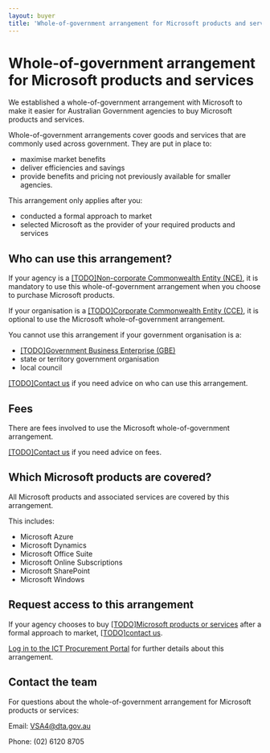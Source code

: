 ```yaml
---
layout: buyer
title: 'Whole-of-government arrangement for Microsoft products and services'
---
```


# Whole-of-government arrangement for Microsoft products and services

We established a whole-of-government arrangement with Microsoft to make it easier for Australian Government agencies to buy Microsoft products and services.

Whole-of-government arrangements cover goods and services that are commonly used across government. They are put in place to:

- maximise market benefits
- deliver efficiencies and savings
- provide benefits and pricing not previously available for smaller agencies.

This arrangement only applies after you:

- conducted a formal approach to market
- selected Microsoft as the provider of your required products and services

## Who can use this arrangement?

If your agency is a [[TODO]Non-corporate Commonwealth Entity (NCE)](#), it is mandatory to use this whole-of-government arrangement when you choose to purchase Microsoft products.

If your organisation is a [[TODO]Corporate Commonwealth Entity (CCE)](#), it is optional to use the Microsoft whole-of-government arrangement.

You cannot use this arrangement if your government organisation is a:

- [[TODO]Government Business Enterprise (GBE)](#)
- state or territory government organisation
- local council

[[TODO]Contact us](#) if you need advice on who can use this arrangement.

## Fees

There are fees involved to use the Microsoft whole-of-government arrangement.

[[TODO]Contact us](#) if you need advice on fees.

## Which Microsoft products are covered?

All Microsoft products and associated services are covered by this arrangement.

This includes:

- Microsoft Azure
- Microsoft Dynamics
- Microsoft Office Suite
- Microsoft Online Subscriptions
- Microsoft SharePoint
- Microsoft Windows

## Request access to this arrangement

If your agency chooses to buy [[TODO]Microsoft products or services](#) after a formal approach to market, [[TODO]contact us](#).

<a href="https://ictprocurement.service-now.com/" target="_blank">Log in to the ICT Procurement Portal</a> for further details about this arrangement.

## Contact the team

For questions about the whole-of-government arrangement for Microsoft products or services:

Email: [VSA4@dta.gov.au](mailto:VSA4@dta.gov.au)

Phone: (02) 6120 8705
